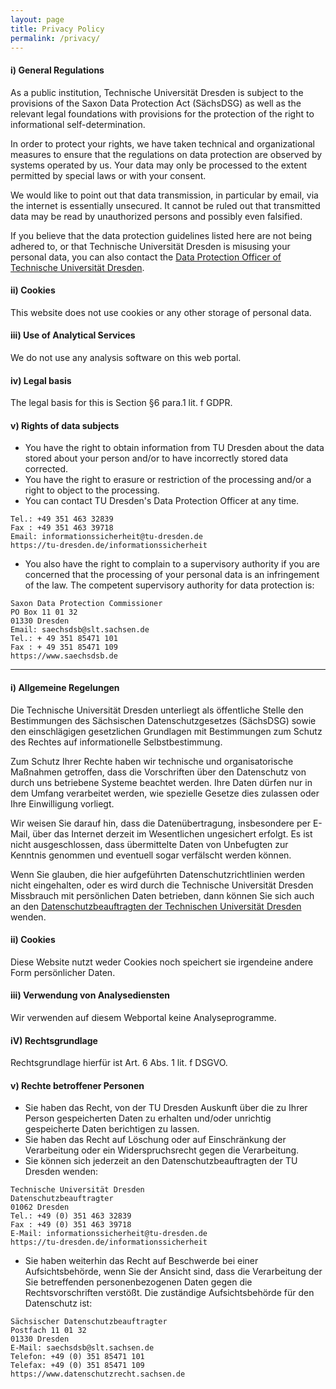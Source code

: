 ```yaml
---
layout: page
title: Privacy Policy
permalink: /privacy/
---
```


#### i) General Regulations
As a public institution, Technische Universität Dresden is subject to the provisions of the Saxon
Data Protection Act (SächsDSG) as well as the relevant legal foundations with provisions for the
protection of the right to informational self-determination.

In order to protect your rights, we have taken technical and organizational measures to ensure that
the regulations on data protection are observed by systems operated by us. Your data may only be
processed to the extent permitted by special laws or with your consent.

We would like to point out that data transmission, in particular by email, via the internet is
essentially unsecured. It cannot be ruled out that transmitted data may be read by unauthorized
persons and possibly even falsified.

If you believe that the data protection guidelines listed here are not being adhered to, or that
Technische Universität Dresden is misusing your personal data, you can also contact the
[Data Protection Officer of Technische Universität Dresden](https://tu-dresden.de/tu-dresden/organisation/rektorat/stabsstelle-informationssicherheit).

#### ii) Cookies
This website does not use cookies or any other storage of personal data.

#### iii) Use of Analytical Services
We do not use any analysis software on this web portal.

#### iv) Legal basis
The legal basis for this is Section §6 para.1 lit. f GDPR.

#### v) Rights of data subjects
- You have the right to obtain information from TU Dresden about the data stored about your person
  and/or to have incorrectly stored data corrected.
- You have the right to erasure or restriction of the processing and/or a right to object to the
  processing.
- You can contact TU Dresden's Data Protection Officer at any time.

```
Tel.: +49 351 463 32839
Fax : +49 351 463 39718
Email: informationssicherheit@tu-dresden.de
https://tu-dresden.de/informationssicherheit
```

- You also have the right to complain to a supervisory authority if you are concerned that the processing
  of your personal data is an infringement of the law. The competent supervisory authority for data protection is:

```
Saxon Data Protection Commissioner
PO Box 11 01 32
01330 Dresden
Email: saechsdsb@slt.sachsen.de
Tel.: + 49 351 85471 101
Fax : + 49 351 85471 109
https://www.saechsdsb.de
```

<hr><!-- ---------------------------------------------------- -->

<span id="deutscher-text"></span>

#### i) Allgemeine Regelungen
Die Technische Universität Dresden unterliegt als öffentliche Stelle den Bestimmungen des Sächsischen
Datenschutzgesetzes (SächsDSG) sowie den einschlägigen gesetzlichen Grundlagen mit Bestimmungen zum
Schutz des Rechtes auf informationelle Selbstbestimmung.

Zum Schutz Ihrer Rechte haben wir technische und organisatorische Maßnahmen getroffen, dass die
Vorschriften über den Datenschutz von durch uns betriebene Systeme beachtet werden. Ihre Daten
dürfen nur in dem Umfang verarbeitet werden, wie spezielle Gesetze dies zulassen oder Ihre Einwilligung
vorliegt.

Wir weisen Sie darauf hin, dass die Datenübertragung, insbesondere per E-Mail, über das Internet derzeit
im Wesentlichen ungesichert erfolgt. Es ist nicht ausgeschlossen, dass übermittelte Daten von Unbefugten
zur Kenntnis genommen und eventuell sogar verfälscht werden können.

Wenn Sie glauben, die hier aufgeführten Datenschutzrichtlinien werden nicht eingehalten, oder es wird durch
die Technische Universität Dresden Missbrauch mit persönlichen Daten betrieben, dann können Sie sich auch
an den [Datenschutzbeauftragten der Technischen Universität Dresden](https://tu-dresden.de/tu-dresden/organisation/rektorat/stabsstelle-informationssicherheit) wenden.

#### ii) Cookies
Diese Website nutzt weder Cookies noch speichert sie irgendeine andere Form persönlicher Daten.

#### iii) Verwendung von Analysediensten
Wir verwenden auf diesem Webportal keine Analyseprogramme.

#### iV) Rechtsgrundlage
Rechtsgrundlage hierfür ist Art. 6 Abs. 1 lit. f DSGVO.

#### v) Rechte betroffener Personen
- Sie haben das Recht, von der TU Dresden Auskunft über die zu Ihrer Person gespeicherten Daten zu erhalten
  und/oder unrichtig gespeicherte Daten berichtigen zu lassen.
- Sie haben das Recht auf Löschung oder auf Einschränkung der Verarbeitung oder ein Widerspruchsrecht gegen
  die Verarbeitung.
- Sie können sich jederzeit an den Datenschutzbeauftragten der TU Dresden wenden:

```
Technische Universität Dresden
Datenschutzbeauftragter
01062 Dresden
Tel.: +49 (0) 351 463 32839
Fax : +49 (0) 351 463 39718
E-Mail: informationssicherheit@tu-dresden.de
https://tu-dresden.de/informationssicherheit
```

- Sie haben weiterhin das Recht auf Beschwerde bei einer Aufsichtsbehörde, wenn Sie der Ansicht sind, dass
  die Verarbeitung der Sie betreffenden personenbezogenen Daten gegen die Rechtsvorschriften verstößt. Die
  zuständige Aufsichtsbehörde für den Datenschutz ist:

```
Sächsischer Datenschutzbeauftragter
Postfach 11 01 32
01330 Dresden
E-Mail: saechsdsb@slt.sachsen.de
Telefon: +49 (0) 351 85471 101
Telefax: +49 (0) 351 85471 109
https://www.datenschutzrecht.sachsen.de
```
